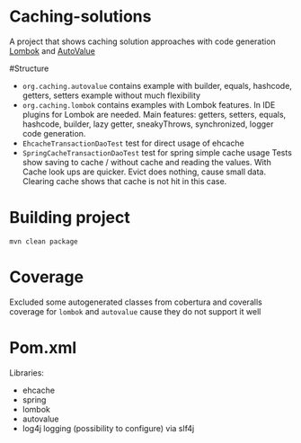 # Caching-solutions
A project that shows caching solution approaches with code generation
[Lombok](https://projectlombok.org/) and [AutoValue](https://github.com/google/auto/blob/master/value/userguide/index.md)

#Structure
- `org.caching.autovalue` contains example with builder, equals, hashcode, getters, setters example without much flexibility
- `org.caching.lombok` contains examples with Lombok features. In IDE plugins for Lombok are needed.
Main features: getters, setters, equals, hashcode, builder, lazy getter, sneakyThrows, synchronized, logger code generation.
- `EhcacheTransactionDaoTest` test for direct usage of ehcache
- `SpringCacheTransactionDaoTest` test for spring simple cache usage
Tests show saving to cache / without cache and reading the values. With Cache look ups are quicker. Evict does nothing, cause small data.
Clearing cache shows that cache is not hit in this case.

# Building project
`mvn clean package`

# Coverage
Excluded some autogenerated classes from cobertura and coveralls coverage for `lombok` and `autovalue` cause they do not support it well

# Pom.xml
Libraries:
- ehcache
- spring
- lombok
- autovalue
- log4j logging (possibility to configure) via slf4j